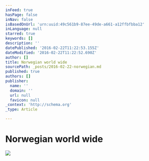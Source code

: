 ```yaml
---
inFeed: true
hasPage: false
inNav: false
isBasedOnUrl: 'urn:uuid:49c561b9-87ee-49de-a661-a12ffbfbba12'
inLanguage: null
starred: true
keywords: []
description: ''
datePublished: '2016-02-22T11:22:53.155Z'
dateModified: '2016-02-22T11:22:52.690Z'
author: []
title: Norwegian world wide
sourcePath: _posts/2016-02-22-norwegian.md
published: true
authors: []
publisher:
  name: ''
  domain: ''
  url: null
  favicon: null
_context: 'http://schema.org'
_type: Article

---
```

# Norwegian world wide
![](https://the-grid-user-content.s3-us-west-2.amazonaws.com/bacfad29-97fb-4e8a-a5f8-04382ac1146a.png)